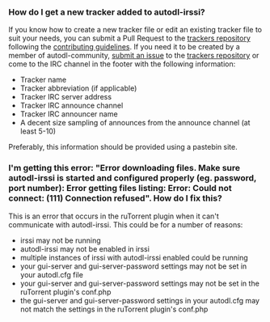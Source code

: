 ### How do I get a new tracker added to autodl-irssi?
If you know how to create a new tracker file or edit an existing tracker file to suit your needs, you can submit a Pull Request to the [trackers repository](https://github.com/autodl-community/autodl-trackers) following the [contributing guidelines](https://github.com/autodl-community/autodl-trackers/blob/master/CONTRIBUTING.md#submitting-code). If you need it to be created by a member of autodl-community, [submit an issue](https://github.com/autodl-community/autodl-trackers/blob/master/CONTRIBUTING.md#submitting-an-issue) to the [trackers repository](https://github.com/autodl-community/autodl-trackers) or come to the IRC channel in the footer with the following information:

* Tracker name
* Tracker abbreviation (if applicable)
* Tracker IRC server address
* Tracker IRC announce channel
* Tracker IRC announcer name
* A decent size sampling of announces from the announce channel (at least 5-10)

Preferably, this information should be provided using a pastebin site.

### I'm getting this error: "Error downloading files. Make sure autodl-irssi is started and configured properly (eg. password, port number): Error getting files listing: Error: Could not connect: (111) Connection refused". How do I fix this?
This is an error that occurs in the ruTorrent plugin when it can't communicate with autodl-irssi. This could be for a number of reasons:

* irssi may not be running
* autodl-irssi may not be enabled in irssi
* multiple instances of irssi with autodl-irssi enabled could be running
* your gui-server and gui-server-password settings may not be set in your autodl.cfg file
* your gui-server and gui-server-password settings may not be set in the ruTorrent plugin's conf.php
* the gui-server and gui-server-password settings in your autodl.cfg may not match the settings in the ruTorrent plugin's conf.php